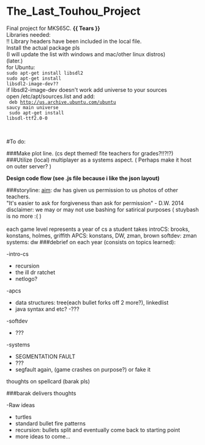 The_Last_Touhou_Project
=======================

Final project for MKS65C. **{{ Tears }}**<br>
Libraries needed:<br>
!! Library headers have been included in the local file.
<br>Install the actual package pls
<br>(I will update the list with windows and mac/other linux distros)
<br>(later.)
<br>for Ubuntu:
<br><code>sudo apt-get install libsdl2
<br>sudo apt-get install libsdl2-image-dev??</code>
<br>if libsdl2-image-dev doesn't work add universe to your sources
<br>open /etc/apt/sources.list and add:<br>
<code>
deb http://us.archive.ubuntu.com/ubuntu saucy main universe
</code>
<br>
<code>
sudo apt-get install libsdl-ttf2.0-0

</code>
<br>
#To do:

###Make plot line. (cs dept themed! fite teachers for grades?!!?!?)
###Utilize (local) multiplayer as a systems aspect. ( Perhaps make it host on outer server? )

**Design code flow (see .js file because i like the json layout)**

###storyline:
<u>aim</u>: dw has given us permission to us photos of
   other teachers.<br>
   "It's easier to ask for forgiveness than ask for permission" - D.W. 2014<br>
   disclaimer: we may or may not use bashing for
   satirical purposes ( stuybash is no more :( )<br>	
   each game level represents a year of cs a student takes
     introCS: brooks, konstans, holmes, griffith
     APCS: konstans, DW, zman, brown
     softdev: zman
     systems: dw
###debrief on each year (consists on topics learned):

-intro-cs
- recursion
- the ill dr ratchet
- netlogo?

-apcs
- data structures: tree(each bullet forks off 2 more?), linkedlist
- java syntax and etc?
-???

-softdev
- ??? 

-systems
- SEGMENTATION FAULT
- ???
- segfault again, (game crashes on purpose?) or fake it


thoughts on spellcard (barak pls)

###barak delivers thoughts

-Raw ideas
- turtles
- standard bullet fire patterns
- recursion: bullets split and eventually come back to starting point
- more ideas to come...